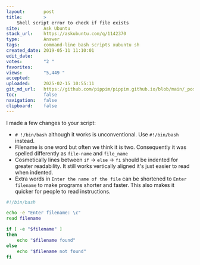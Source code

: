 ```yaml
---
layout:       post
title:        >
    Shell script error to check if file exists
site:         Ask Ubuntu
stack_url:    https://askubuntu.com/q/1142370
type:         Answer
tags:         command-line bash scripts xubuntu sh
created_date: 2019-05-11 11:10:01
edit_date:    
votes:        "2 "
favorites:    
views:        "5,449 "
accepted:     
uploaded:     2025-02-15 10:55:11
git_md_url:   https://github.com/pippim/pippim.github.io/blob/main/_posts/2019/2019-05-11-Shell-script-error-to-check-if-file-exists.md
toc:          false
navigation:   false
clipboard:    false
---
```


I made a few changes to your script:

- `# !/bin/bash` although it works is unconventional. Use `#!/bin/bash` instead.
- Filename is one word but often we think it is two. Consequently it was spelled differently as `file-name` and `file_name`
- Cosmetically lines between `if` -> `else` -> `fi` should be indented for greater readability. It still works vertically aligned it's just easier to read when indented.
- Extra words in `Enter the name of the file` can be shortened to `Enter filename` to make programs shorter and faster. This also makes it quicker for people to read instructions.



``` bash
#!/bin/bash

echo -e "Enter filename: \c"
read filename

if [ -e "$filename" ]
then
    echo "$filename found"
else
    echo "$filename not found"
fi
```

